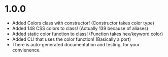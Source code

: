 # 1.0.0
- Added Colors class with constructor! (Constructor takes color type)
- Added 148 CSS colors to class! (Actually 139 because of aliases)
- Added static color function to class! (Function takes hex/keyword color)
- Added CLI that uses the color function! (Basically a port)
- There is auto-generated documentation and testing, for your convienence.